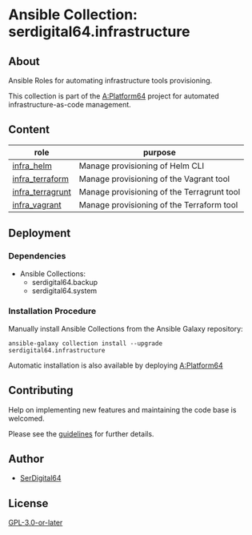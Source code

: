 # Ansible Collection: serdigital64.infrastructure

## About

Ansible Roles for automating infrastructure tools provisioning.

This collection is part of the [A:Platform64](https://github.com/serdigital64/aplatform64) project for automated infrastructure-as-code management.

## Content

| role                                                                                    | purpose                                    |
| --------------------------------------------------------------------------------------- | ------------------------------------------ |
| [infra_helm](https://aplatform64.readthedocs.io/en/latest/roles/infra_helm)             | Manage provisioning of Helm CLI            |
| [infra_terraform](https://aplatform64.readthedocs.io/en/latest/roles/infra_terraform)   | Manage provisioning of the Vagrant tool    |
| [infra_terragrunt](https://aplatform64.readthedocs.io/en/latest/roles/infra_terragrunt) | Manage provisioning of the Terragrunt tool |
| [infra_vagrant](https://aplatform64.readthedocs.io/en/latest/roles/infra_vagrant)       | Manage provisioning of the Terraform tool  |

## Deployment

### Dependencies

- Ansible Collections:
  - serdigital64.backup
  - serdigital64.system

### Installation Procedure

Manually install Ansible Collections from the Ansible Galaxy repository:

```shell
ansible-galaxy collection install --upgrade serdigital64.infrastructure
```

Automatic installation is also available by deploying [A:Platform64](https://aplatform64.readthedocs.io/en/latest/#deployment)

## Contributing

Help on implementing new features and maintaining the code base is welcomed.

Please see the [guidelines](https://aplatform64.readthedocs.io/en/latest/contributing/CONTRIBUTING) for further details.

## Author

- [SerDigital64](https://serdigital64.github.io/)

## License

[GPL-3.0-or-later](https://www.gnu.org/licenses/gpl-3.0.txt)
